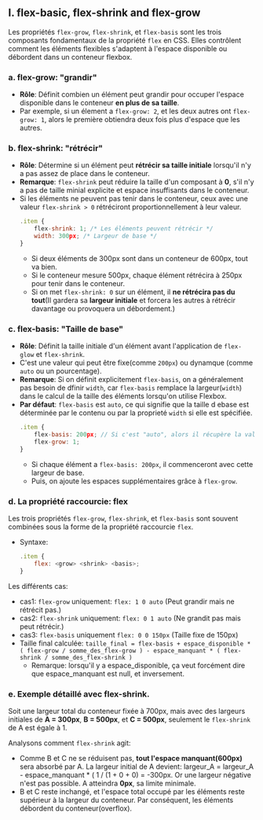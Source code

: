## I. flex-basic, flex-shrink and flex-grow
Les propriétés ``flex-grow``, ``flex-shrink``, et ``flex-basis`` sont les trois composants fondamentaux de la propriété ``flex`` en CSS. 
Elles contrôlent comment les éléments flexibles s'adaptent à l'espace disponible ou débordent dans un conteneur flexbox.
### a. flex-grow: "grandir"
* __Rôle__: Définit combien un élément peut grandir pour occuper l'espace disponible dans le conteneur __en plus de sa taille__.
* Par exemple, si un élement a ``flex-grow: 2``, et les deux autres ont ``flex-grow: 1``, alors le première obtiendra deux fois plus d'espace que les autres.

### b. flex-shrink: "rétrécir"
* __Rôle__: Détermine si un élément peut __rétrécir sa taille initiale__ lorsqu'il n'y a pas assez de place dans le conteneur.
* __Remarque__: ``flex-shrink`` peut réduire la taille d'un composant à __0__, s'il n'y a pas de taille minial explicite et espace insuffisants dans le conteneur.
* Si les éléments ne peuvent pas tenir dans le conteneur, ceux avec une valeur ``flex-shrink > 0`` rétréciront proportionnellement à leur valeur.
    ````js
    .item {
        flex-shrink: 1; /* Les éléments peuvent rétrécir */
        width: 300px; /* Largeur de base */
    }
    ````
    * Si deux éléments de 300px sont dans un conteneur de 600px, tout va bien.
    * Si le conteneur mesure 500px, chaque élément rétrécira à 250px pour tenir dans le conteneur.
    * Si on met ``flex-shrink: 0`` sur un élément, il __ne rétrécira pas du tout__(Il gardera sa __largeur initiale__ et forcera les autres à rétrécir davantage ou provoquera un débordement.)

### c. flex-basis: "Taille de base"
* __Rôle__: Définit la taille initiale d'un élément avant l'application de ``flex-glow`` et ``flex-shrink``.
* C'est une valeur qui peut être fixe(comme ``200px``) ou dynamque (comme ``auto`` ou un pourcentage).
* __Remarque__: Si on définit explicitement ``flex-basis``, on a généralement pas besoin de dfinir ``width``, car ``flex-basis`` remplace la largeur(``width``) dans le calcul de la taille des éléments lorsqu'on utilise Flexbox.
* __Par défaut__: ``flex-basis`` est ``auto``, ce qui signifie que la taille d ebase est déterminée par le contenu ou par la proprieté ``width`` si elle est spécifiée.
    ````js
    .item {
        flex-basis: 200px; // Si c'est "auto", alors il récupère la valeur de width
        flex-grow: 1;
    }
    ````
    * Si chaque élément a ``flex-basis: 200px``, il commenceront avec cette largeur de base.
    * Puis, on ajoute les espaces supplémentaires grâce à ``flex-grow``.

### d. La propriété raccourcie: flex
Les trois propriétés ``flex-grow``, ``flex-shrink``, et ``flex-basis`` sont souvent combinées sous la forme de la propriété raccourcie ``flex``.
* Syntaxe: 
    ````js
    .item {
        flex: <grow> <shrink> <basis>;
    }
    ````
Les différents cas:
* cas1: ``flex-grow`` uniquement: ``flex: 1 0 auto`` (Peut grandir mais ne rétrécit pas.)
* cas2: ``flex-shrink`` uniquement: ``flex: 0 1 auto`` (Ne grandit pas mais peut rétrécir.)
* cas3: ``flex-basis`` uniquement ``flex: 0 0 150px`` (Taille fixe de 150px)
* Taille final calculée: ``taille_final = flex-basis + espace_disponible * ( flex-grow / somme_des_flex-grow ) - espace_manquant * ( flex-shrink / somme_des_flex-shrink )``
    * Remarque: lorsqu'il y a espace_disponible, ça veut forcément dire que espace_manquant est null, et inversement.

### e. Exemple détaillé avec flex-shrink.
Soit une largeur total du conteneur fixée à 700px, mais avec des largeurs initiales de __A = 300px__, __B = 500px__, et __C = 500px__, seulement le ``flex-shrink`` de A est égale à 1. 

Analysons comment ``flex-shrink`` agit:
* Comme B et C ne se réduisent pas, __tout l'espace manquant(600px)__ sera absorbé par A.
    La largeur initial de A devient: largeur_A = largeur_A - espace_manquant * ( 1 / (1 + 0 + 0) = -300px.
    Or une largeur négative n'est pas possible. A atteindra __0px__, sa limite minimale.
* B et C reste inchangé, et l'espace total occupé par les éléments reste supérieur à la largeur du conteneur.
    Par conséquent, les éléments débordent du conteneur(overflox).


